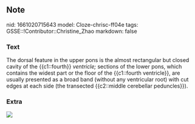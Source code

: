 ## Note
nid: 1661020715643
model: Cloze-chrisc-ff04e
tags: GSSE::!Contributor::Christine_Zhao
markdown: false

### Text
<div>
  <div>
    <div>
      <div>
        The dorsal feature in the upper pons is the almost
        rectangular but closed cavity of the {{c1::fourth}}
        <span style="font-style: italic;">ventricle;</span>
        sections of the lower pons, which contains the widest part
        or the floor of the {{c1::fourth ventricle}}, are usually
        presented as a broad band (without any ventricular root)
        with cut edges at each side (the transected {{c2::middle
        cerebellar peduncles}}).
      </div>
    </div>
  </div>
</div>

### Extra
<img src="paste-2410df1957dde86cc9213a32f0ccd32d2edf8496.jpg">

